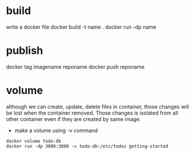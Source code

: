 # build
write a docker file
docker build -t name . 
docker run -dp name

# publish 
docker tag imagename reponame
docker push reponame

# volume
although we can create, update, delete files in container, those changes will be lost when the container removed. Those changes is isolated from all other container even if they are created by same image.  
- make a volume using -v command
```
docker volume todo-db
docker run -dp 3000:3000 -v todo-db:/etc/todos getting-started
```